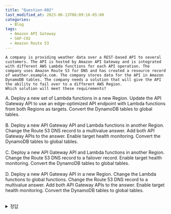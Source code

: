 ```yaml
---
title: "Question-002"
last_modified_at: 2023-06-13T08:09:16-05:00
categories:
  - Blog
tags:
  - Amazon API Gateway
  - SAP-C02
  - Amazon Route 53
---
```


```
A company is providing weather data over a REST-based API to several customers. The API is hosted by Amazon API Gateway and is integrated with different AWS Lambda functions for each API operation. The company uses Amazon Route 53 for DNS and has created a resource record of weather.example.com. The company stores data for the API in Amazon DynamoDB tables. The company needs a solution that will give the API the ability to fail over to a different AWS Region.
Which solution will meet these requirements?  

```

A. Deploy a new set of Lambda functions in a new Region. Update the API Gateway API to use an edge-optimized API endpoint with Lambda functions from both Regions as targets. Convert the DynamoDB tables to global tables.  
<br/>
B. Deploy a new API Gateway API and Lambda functions in another Region. Change the Route 53 DNS record to a multivalue answer. Add both API Gateway APIs to the answer. Enable target health monitoring. Convert the DynamoDB tables to global tables.  
<br/>
C. Deploy a new API Gateway API and Lambda functions in another Region. Change the Route 53 DNS record to a failover record. Enable target health monitoring. Convert the DynamoDB tables to global tables.  
<br/>
D. Deploy a new API Gateway API in a new Region. Change the Lambda functions to global functions. Change the Route 53 DNS record to a multivalue answer. Add both API Gateway APIs to the answer. Enable target health monitoring. Convert the DynamoDB tables to global tables.  
<br/>

<details>
  <summary>정답</summary>
  C<br/>
  다른 Region에 API Gateway와 Lambda function을 생성하고, Route 53 DNS에서 Fail over 하도록 하는 것이 가장 확실한 방법임.  
  <br/> 
  비용을 고려하면 Single API Gwateway + Single Lambda function으로 구성하겠지만, Global 사용환경에서 Region Fail-over를 고려한다면 각 Region별로 API Gateway와 function를 Deploy하고 Route 53 묶는 것이 BEST 임
</deatils>
